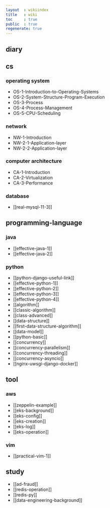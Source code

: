 ```yaml
---
layout  : wikiindex
title   : wiki
toc     : true
public  : true
regenerate: true
---
```


## diary

## cs

### operating system

* OS-1-Introduction-to-Operating-Systems
* OS-2-System-Structure-Program-Execution
* OS-3-Process
* OS-4-Process-Management
* OS-5-CPU-Scheduling

### network

* NW-1-Introduction
* NW-2-1-Application-layer
* NW-2-2-Application-layer

### computer architecture

* CA-1-Introduction
* CA-2-Virtualization
* CA-3-Performance

### database

* [[real-mysql-11-3]]

## programming-language

### java

* [[effective-java-1]]
* [[effective-java-2]]

### python

* [[python-django-useful-link]]
* [[effective-python-1]]
* [[effective-python-2]]
* [[effective-python-3]]
* [[effective-python-4]]
* [[algorithm]]
* [[classic-algorithm]] 
* [[class-advanced]]
* [[data-structure]] 
* [[first-data-structure-algorithm]]
* [[data-model]]
* [[python-basic]]
* [[concurrency]]
* [[concurrency-parallelism]]
* [[concurrency-threading]]
* [[concurrency-asyncio]]
* [[nginx-uwsgi-django-docker]]

## tool

### aws

* [[zeppelin-example]]
* [[eks-background]]
* [[eks-config]]
* [[eks-creation]]
* [[eks-log]]
* [[eks-operation]] 

### vim

* [[practical-vim-1]]

## study

* [[ad-fraud]]
* [[redis-operation]]
* [[redis-py]]
* [[data-engineering-background]]

